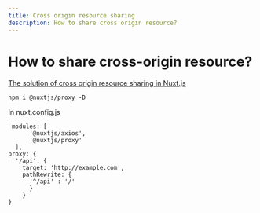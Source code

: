 ```yaml
---
title: Cross origin resource sharing
description: How to share cross origin resource?
---
```


# How to share cross-origin resource?

[The solution of cross origin resource sharing in Nuxt.js ](https://github.com/nuxt-community/proxy-module#readme)

```
npm i @nuxtjs/proxy -D
```

In nuxt.config.js 

```
 modules: [
      '@nuxtjs/axios',
      '@nuxtjs/proxy'
  ],
proxy: {
  '/api': {
    target: 'http://example.com',
    pathRewrite: {
      '^/api' : '/'
      }
    }
}
```
